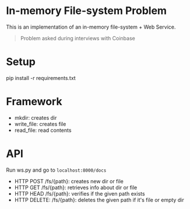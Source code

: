 # In-memory File-system Problem

This is an implementation of an in-memory file-system + Web Service.

> Problem asked during interviews with Coinbase

# Setup

pip install -r requirements.txt

# Framework

* mkdir: creates dir
* write_file: creates file
* read_file: read contents

# API

Run ws.py and go to `localhost:8000/docs`

* HTTP POST /fs/{path}: creates new dir or file
* HTTP GET /fs/{path}: retrieves info about dir or file
* HTTP HEAD /fs/{path}: verifies if the given path exists
* HTTP DELETE: /fs/{path}: deletes the given path if it's file or empty dir 
